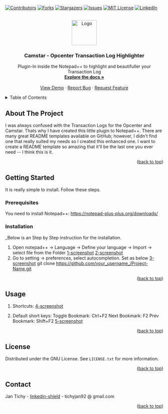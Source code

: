 <!-- Improved compatibility of back to top link: See: https://github.com/M4ndarrr/Camstar-Opcenter-Transaction-Log-Highlighter/pull/73 -->
<a name="readme-top"></a>
<!--
*** Thanks for checking out the Best-README-Template. If you have a suggestion
*** that would make this better, please fork the repo and create a pull request
*** or simply open an issue with the tag "enhancement".
*** Don't forget to give the project a star!
*** Thanks again! Now go create something AMAZING! :D
-->



<!-- PROJECT SHIELDS -->
<!--
*** I'm using markdown "reference style" links for readability.
*** Reference links are enclosed in brackets [ ] instead of parentheses ( ).
*** See the bottom of this document for the declaration of the reference variables
*** for contributors-url, forks-url, etc. This is an optional, concise syntax you may use.
*** https://www.markdownguide.org/basic-syntax/#reference-style-links
-->
[![Contributors][contributors-shield]][contributors-url]
[![Forks][forks-shield]][forks-url]
[![Stargazers][stars-shield]][stars-url]
[![Issues][issues-shield]][issues-url]
[![MIT License][license-shield]][license-url]
[![LinkedIn][linkedin-shield]][linkedin-url]



<!-- PROJECT LOGO -->
<br />
<div align="center">
  <a href="https://github.com/M4ndarrr/Camstar-Opcenter-Transaction-Log-Highlighter">
    <img src="images/logo.png" alt="Logo" width="80" height="80">
  </a>

  <h3 align="center">Camstar - Opcenter Transaction Log Highlighter</h3>

  <p align="center">
    Plugin-In inside the Notepad++ to highlight and beautifuller your Transaction Log
    <br />
    <a href="https://github.com/M4ndarrr/Camstar-Opcenter-Transaction-Log-Highlighter/Syntax-Highlighter-Transcation.docx"><strong>Explore the docs »</strong></a>
    <br />
    <br />
    <a href="https://github.com/M4ndarrr/Camstar-Opcenter-Transaction-Log-Highlighter">View Demo</a>
    ·
    <a href="https://github.com/M4ndarrr/Camstar-Opcenter-Transaction-Log-Highlighter/issues">Report Bug</a>
    ·
    <a href="https://github.com/M4ndarrr/Camstar-Opcenter-Transaction-Log-Highlighter/issues">Request Feature</a>
  </p>
</div>



<!-- TABLE OF CONTENTS -->
<details>
  <summary>Table of Contents</summary>
  <ol>
    <li>
      <a href="#about-the-project">About The Project</a>
    </li>
    <li>
      <a href="#getting-started">Getting Started</a>
      <ul>
        <li><a href="#prerequisites">Prerequisites</a></li>
        <li><a href="#installation">Installation</a></li>
      </ul>
    </li>
    <li><a href="#usage">Usage</a></li>
    <li><a href="#license">License</a></li>
    <li><a href="#contact">Contact</a></li>
  </ol>
</details>



<!-- ABOUT THE PROJECT -->
## About The Project

I was always confused with the Transaction Logs for the Opcenter and Camstar. Thats why I have created this little plugin to Notepad++. There are many great README templates available on GitHub; however, I didn't find one that really suited my needs so I created this enhanced one. I want to create a README template so amazing that it'll be the last one you ever need -- I think this is it.

<p align="right">(<a href="#readme-top">back to top</a>)</p>



<!-- GETTING STARTED -->
## Getting Started

It is really simple to install. Follow these steps.

### Prerequisites

You need to install Notepad++: https://notepad-plus-plus.org/downloads/

### Installation

_Below is an Step by Step instruction for the installation.

1. Open notepad++ -> Language -> Define your language -> Import -> select file from the Folder
[1-screenshot]
[2-screenshot]
2. Go to setting -> preferences, select autocompletion. Set as below
[3-screenshot]
   git clone https://github.com/your_username_/Project-Name.git


<p align="right">(<a href="#readme-top">back to top</a>)</p>



<!-- USAGE EXAMPLES -->
## Usage

1. Shortcuts:
[4-screenshot]

2. Default short keys:
	Toggle Bookmark: Ctrl+F2
	Next Bookmark: F2
	Prev Bookmark: Shift+F2
[5-screenshot]
<p align="right">(<a href="#readme-top">back to top</a>)</p>




<!-- LICENSE -->
## License

Distributed under the GNU License. See `LICENSE.txt` for more information.

<p align="right">(<a href="#readme-top">back to top</a>)</p>



<!-- CONTACT -->
## Contact

Jan Tichy - [linkedin-shield]([linkedin-url]) - tichyjan92 @ gmail.com


<p align="right">(<a href="#readme-top">back to top</a>)</p>


<!-- MARKDOWN LINKS & IMAGES -->
<!-- https://www.markdownguide.org/basic-syntax/#reference-style-links -->
[contributors-shield]: https://img.shields.io/github/contributors/othneildrew/Best-README-Template.svg?style=for-the-badge
[contributors-url]: https://github.com/M4ndarrr/Camstar-Opcenter-Transaction-Log-Highlighter/graphs/contributors
[forks-shield]: https://img.shields.io/github/forks/othneildrew/Best-README-Template.svg?style=for-the-badge
[forks-url]: https://github.com/M4ndarrr/Camstar-Opcenter-Transaction-Log-Highlighter/network/members
[stars-shield]: https://img.shields.io/github/stars/othneildrew/Best-README-Template.svg?style=for-the-badge
[stars-url]: https://github.com/M4ndarrr/Camstar-Opcenter-Transaction-Log-Highlighter/stargazers
[issues-shield]: https://img.shields.io/github/issues/othneildrew/Best-README-Template.svg?style=for-the-badge
[issues-url]: https://github.com/M4ndarrr/Camstar-Opcenter-Transaction-Log-Highlighter/issues
[license-shield]: https://img.shields.io/github/license/othneildrew/Best-README-Template.svg?style=for-the-badge
[license-url]: https://github.com/M4ndarrr/Camstar-Opcenter-Transaction-Log-Highlighter/blob/master/LICENSE.txt
[linkedin-shield]: https://img.shields.io/badge/-LinkedIn-black.svg?style=for-the-badge&logo=linkedin&colorB=555
[linkedin-url]: https://www.linkedin.com/in/jantichy92/
[1-screenshot]: images/1.png
[2-screenshot]: images/2.png
[3-screenshot]: images/3.png
[4-screenshot]: images/4.png
[5-screenshot]: images/5.png
[6-screenshot]: images/6.png
[Next.js]: https://img.shields.io/badge/next.js-000000?style=for-the-badge&logo=nextdotjs&logoColor=white
[Next-url]: https://nextjs.org/
[React.js]: https://img.shields.io/badge/React-20232A?style=for-the-badge&logo=react&logoColor=61DAFB
[React-url]: https://reactjs.org/
[Vue.js]: https://img.shields.io/badge/Vue.js-35495E?style=for-the-badge&logo=vuedotjs&logoColor=4FC08D
[Vue-url]: https://vuejs.org/
[Angular.io]: https://img.shields.io/badge/Angular-DD0031?style=for-the-badge&logo=angular&logoColor=white
[Angular-url]: https://angular.io/
[Svelte.dev]: https://img.shields.io/badge/Svelte-4A4A55?style=for-the-badge&logo=svelte&logoColor=FF3E00
[Svelte-url]: https://svelte.dev/
[Laravel.com]: https://img.shields.io/badge/Laravel-FF2D20?style=for-the-badge&logo=laravel&logoColor=white
[Laravel-url]: https://laravel.com
[Bootstrap.com]: https://img.shields.io/badge/Bootstrap-563D7C?style=for-the-badge&logo=bootstrap&logoColor=white
[Bootstrap-url]: https://getbootstrap.com
[JQuery.com]: https://img.shields.io/badge/jQuery-0769AD?style=for-the-badge&logo=jquery&logoColor=white
[JQuery-url]: https://jquery.com 
